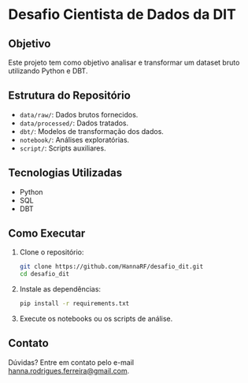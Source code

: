 # Desafio Cientista de Dados da DIT

## Objetivo
Este projeto tem como objetivo analisar e transformar um dataset bruto utilizando Python e DBT.

## Estrutura do Repositório
- `data/raw/`: Dados brutos fornecidos.
- `data/processed/`: Dados tratados.
- `dbt/`: Modelos de transformação dos dados.
- `notebook/`: Análises exploratórias.
- `script/`: Scripts auxiliares.

## Tecnologias Utilizadas
- Python
- SQL
- DBT

## Como Executar
1. Clone o repositório:
   ```bash
   git clone https://github.com/HannaRF/desafio_dit.git
   cd desafio_dit

2. Instale as dependências:
   ```bash
   pip install -r requirements.txt

3. Execute os notebooks ou os scripts de análise.

## Contato

Dúvidas? Entre em contato pelo e-mail hanna.rodrigues.ferreira@gmail.com.